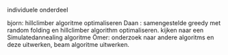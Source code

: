individuele onderdeel

bjorn: hillclimber algoritme optimaliseren
Daan : samengestelde greedy met random folding en hillclimber algorithm optimaliseren. kijken naar een Simulatedannealing algoritme
Ömer: onderzoek naar andere algoritms en deze uitwerken, beam algoritme uitwerken.
